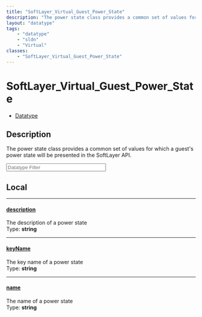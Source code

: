 ```yaml
---
title: "SoftLayer_Virtual_Guest_Power_State"
description: "The power state class provides a common set of values for which a guest's power state will be presented in the SoftLayer... "
layout: "datatype"
tags:
    - "datatype"
    - "sldn"
    - "Virtual"
classes:
    - "SoftLayer_Virtual_Guest_Power_State"
---
```


# SoftLayer_Virtual_Guest_Power_State
<div id='service-datatype'>
    <ul id='sldn-reference-tabs'>
        <li id='datatype'> <a href='/reference/datatypes/SoftLayer_Virtual_Guest_Power_State' >Datatype</a></li>
    </ul>
</div>

## Description 


The power state class provides a common set of values for which a guest's power state will be presented in the SoftLayer API. 





<!-- Filer BEGIN -->
<div class="view-filters">
        <div class="clearfix">
            <div class="search-input-box">
                <input placeholder="Datatype Filter" onkeyup="titleSearch(inputId='prop-input', divId='properties', elementClass='prop-row')" 
                    type="text" id="prop-input" value="" size="30" maxlength="128" class="form-text">
            </div>
        </div>
</div>
<!-- Filer END -->

<div id="properties" class="content">
<div id="localProperties" class="prop-content" >

## Local
<div class="prop-row">

-----
[description]: #description
#### [description]
The description of a power state   
<span class="type-label">Type: </span>**string**  



</div>
<div class="prop-row">

-----
[keyName]: #keyname
#### [keyName]
The key name of a power state   
<span class="type-label">Type: </span>**string**  



</div>
<div class="prop-row">

-----
[name]: #name
#### [name]
The name of a power state   
<span class="type-label">Type: </span>**string**  



</div>
</div>
<!-- LOCAL PROPERTY END -->

</div>


